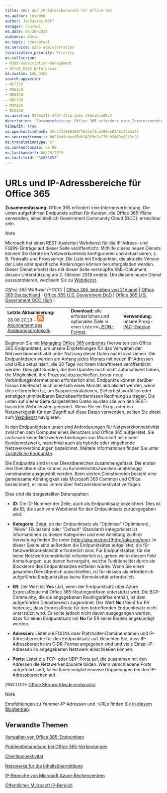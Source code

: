 ```yaml
---
title: URLs und IP-Adressbereiche für Office 365
ms.author: josephd
author: JoeDavies-MSFT
manager: laurawi
ms.date: 08/28/2019
audience: Admin
ms.topic: conceptual
ms.service: o365-administration
localization_priority: Priority
ms.collection:
- M365-subscription-management
- Strat_O365_Enterprise
ms.custom: Adm_O365
search.appverid:
- MET150
- MOE150
- MED150
- MBS150
- MOM160
- BCS160
ms.assetid: 8548a211-3fe7-47cb-abb1-355ea5aa88a2
description: 'Zusammenfassung: Office 365 erfordert eine Internetverbindung. Die unten aufgeführten Endpunkte sollten für Kunden, die Office 365-Pläne verwenden, einschließlich Government Community Cloud (GCC), erreichbar sein.'
hideEdit: true
ms.openlocfilehash: 45ca73a88916977633ef3cbe99ea0148c1f5a337
ms.sourcegitcommit: 0d21bd4edac07db94269e2a176c92469c02b2e26
ms.translationtype: HT
ms.contentlocale: de-DE
ms.lasthandoff: 08/28/2019
ms.locfileid: "36656057"
---
```

# <a name="office-365-urls-and-ip-address-ranges"></a>URLs und IP-Adressbereiche für Office 365

 **Zusammenfassung:** Office 365 erfordert eine Internetverbindung. Die unten aufgeführten Endpunkte sollten für Kunden, die Office 365-Pläne verwenden, einschließlich Government Community Cloud (GCC), erreichbar sein.
  
> [!NOTE]
> Microsoft hat einen REST-basierten Webdienst für die IP-Adress- und FQDN-Einträge auf dieser Seite veröffentlicht. Mithilfe dieses neuen Diensts können Sie Geräte im Netzwerkumkreis konfigurieren und aktualisieren, z. B. Firewalls und Proxyserver. Die Liste mit Endpunkten, die aktuelle Version der Liste oder spezifische Änderungen können heruntergeladen werden. Dieser Dienst ersetzt das mit dieser Seite verknüpfte XML-Dokument, dessen Unterstützung am 2. Oktober 2018 endete. Um diesem neuen Dienst auszuprobieren, wechseln Sie zu [Webdienst](office-365-ip-web-service.md).
  
*Office 365 Weltweit (+GCC)* | [Office 365, betrieben von 21Vianet](urls-and-ip-address-ranges-21vianet.md) | [Office 365 Deutschland](office-365-germany-endpoints.md) | [Office 365 U.S. Government DoD](office-365-u-s-government-dod-endpoints.md)  | [Office 365 U.S. Government GCC High](office-365-u-s-government-gcc-high-endpoints.md) |
  
||||
|:-----|:-----|:-----|
|**Letzte Aktualisierung:** 28.08.2019 – ![RSS](media/5dc6bb29-25db-4f44-9580-77c735492c4b.png) [Abonnement des Änderungsprotokolls](https://endpoints.office.com/version/worldwide?allversions=true&format=rss&clientrequestid=b10c5ed1-bad1-445f-b386-b919946339a7) <br/> |**Download:** alle erforderlichen und optionalen Ziele in einer Liste im [JSON-Format](https://endpoints.office.com/endpoints/worldwide?clientrequestid=b10c5ed1-bad1-445f-b386-b919946339a7).  <br/> | **Verwendung:** unsere Proxy-[PAC-Dateien](managing-office-365-endpoints.md#pacfiles) <br/> |
   
 Beginnen Sie mit [Managing Office 365 endpoints](managing-office-365-endpoints.md) (Verwalten von Office 365-Endpunkten), um unsere Empfehlungen für das Verwalten der Netzwerkkonnektivität unter Nutzung dieser Daten nachzuvollziehen. Die Endpunktdaten werden am Anfang jedes Monats mit neuen IP-Adressen und URLs aktualisiert, die 30 Tage vor ihrem Inkrafttreten veröffentlicht werden. Dies gibt Kunden, die ihre Updates noch nicht automatisiert haben, die Möglichkeit, ihre Prozesse abzuschließen, bevor neue Verbindungsinformationen erforderlich sind. Endpunkte können darüber hinaus bei Bedarf auch innerhalb eines Monats aktualisiert werden, wenn dies erforderlich ist, um Supporteskalationen, Sicherheitsvorfällen oder sonstigen unmittelbaren Betriebserfordernissen Rechnung zu tragen. Die unten auf dieser Seite dargestellten Daten wurden alle von den REST-basierten Webdiensten generiert. Wenn Sie ein Skript oder ein Netzwerkgerät für den Zugriff auf diese Daten verwenden, sollten Sie direkt zum [Webdienst](office-365-ip-web-service.md) navigieren.

In den Endpunktdaten unten sind Anforderungen für Netzwerkkonnektivität zwischen dem Computer eines Benutzers und Office 365 aufgelistet. Sie umfassen keine Netzwerkverbindungen von Microsoft mit einem Kundennetzwerk, manchmal auch als hybride oder eingehende Netzwerkverbindungen bezeichnet. Weitere Informationen finden Sie unter [Zusätzliche Endpunkte](additional-office365-ip-addresses-and-urls.md).

Die Endpunkte sind in vier Dienstbereichen zusammengefasst. Die ersten drei Dienstbereiche können zu Konnektivitätszwecken unabhängig voneinander ausgewählt werden. Beim vierten Dienstbereich besteht eine gemeinsame Abhängigkeit (als Microsoft 365 Common und Office bezeichnet); er muss immer über Netzwerkkonnektivität verfügen.

Dies sind die dargestellten Datenspalten:

- **ID**: Die ID-Nummer der Zeile, auch als Endpunktsatz bezeichnet. Dies ist die ID, die auch vom Webdienst für den Endpunktsatz zurückgegeben wird.

- **Kategorie**: Zeigt, ob der Endpunktsatz als "Optimize" (Optimieren), "Allow" (Zulassen) oder "Default" (Standard) kategorisiert ist. Informationen zu diesen Kategorien und eine Anleitung zu ihrer Verwaltung finden Sie unter [http://aka.ms/pnc](http://aka.ms/pnc). In dieser Spalte sind außerdem die Endpunktsätze aufgelistet, die für Netzwerkkonnektivität erforderlich sind. Für Endpunktsätze, für die keine Netzwerkkonnektivität erforderlich ist, geben wir in diesem Feld Anmerkungen, aus denen hervorgeht, welche Funktionalität durch ein Blockieren des Endpunktsatzes entfallen würde. Wenn Sie einen gesamten Dienstbereich ausschließen, ist für dessen als erforderlich aufgeführte Endpunktsätze keine Konnektivität erforderlich.

- **ER**: Der Wert ist **Yes** (Ja), wenn der Endpunktsatz über Azure ExpressRoute mit Office 365-Routingpräfixen unterstützt wird. Die BGP-Community, die die angegebenen Routingpräfixe enthält, ist dem aufgeführten Dienstbereich zugeordnet. Der Wert **No** (Nein) für ER bedeutet, dass ExpressRoute für den betreffenden Endpunktsatz nicht unterstützt wird. Es sollte jedoch nicht davon ausgegangen werden, dass für einen Endpunktsatz mit **No** für ER keine Routen angekündigt werden.

- **Adressen**: Listet die FQDNs oder Platzhalter-Domänennamen und IP-Adressbereiche für den Endpunktsatz auf. Beachten Sie, dass IP-Adressbereiche im CIDR-Format angegeben sind und viele Einzel-IP-Adressen im angegebenen Netzwerk einschließen können.
 
- **Ports**: Listet die TCP- oder UDP-Ports auf, die zusammen mit den Adressen die Netzwerkendpunkte bilden. Wenn verschiedene Ports aufgeführt sind, fallen Ihnen möglicherweise Doppelungen bei den IP-Adressbereichen auf.

[!INCLUDE [Office 365 worldwide endpoints](./includes/office-365-worldwide-endpoints.md)]

>[!Note]
>Empfehlungen zu Yammer-IP-Adressen und -URLs finden Sie [in diesem Blogbeitrag](https://techcommunity.microsoft.com/t5/Yammer-Blog/Using-hard-coded-IP-addresses-for-Yammer-is-not-recommended/ba-p/276592).
>


## <a name="related-topics"></a>Verwandte Themen

[Verwalten von Office 365-Endpunkten](managing-office-365-endpoints.md)
  
[Problembehandlung bei Office 365-Verbindungen](https://support.office.com/article/d4088321-1c89-4b96-9c99-54c75cae2e6d.aspx)
  
[Clientkonnektivität](https://support.office.com/article/client-connectivity-4232abcf-4ae5-43aa-bfa1-9a078a99c78b)
  
[Netzwerke für die Inhaltsübermittlung](https://support.office.com/article/content-delivery-networks-0140f704-6614-49bb-aa6c-89b75dcd7f1f)
  
[IP-Bereiche von Microsoft Azure-Rechenzentren](https://www.microsoft.com/download/details.aspx?id=41653)
  
[Öffentlicher Microsoft IP-Bereich](https://www.microsoft.com/download/details.aspx?id=53602)

